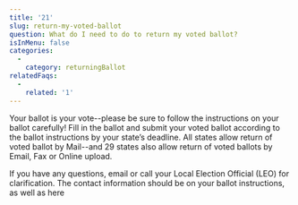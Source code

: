 ```yaml
---
title: '21'
slug: return-my-voted-ballot
question: What do I need to do to return my voted ballot?
isInMenu: false
categories:
  - 
    category: returningBallot
relatedFaqs:
  - 
    related: '1'
---
```

Your ballot is your vote--please be sure to follow the instructions on your ballot carefully! Fill in the ballot and submit your voted ballot according to the ballot instructions by your state’s deadline. All states allow return of voted ballot by Mail--and 29 states also allow return of voted ballots by Email, Fax or Online upload.

If you have any questions, email or call your Local Election Official (LEO) for clarification. The contact information should be on your ballot instructions, as well as here